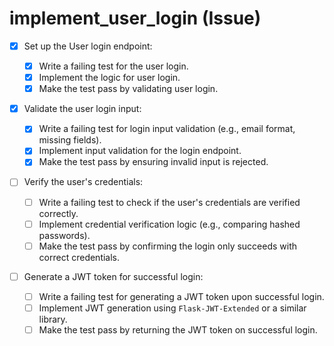# implement_user_login (Issue)

- [x] Set up the User login endpoint:

  - [x] Write a failing test for the user login.
  - [x] Implement the logic for user login.
  - [x] Make the test pass by validating user login.

- [x] Validate the user login input:

  - [x] Write a failing test for login input validation (e.g., email format, missing fields).
  - [x] Implement input validation for the login endpoint.
  - [x] Make the test pass by ensuring invalid input is rejected.

- [ ] Verify the user's credentials:

  - [ ] Write a failing test to check if the user's credentials are verified correctly.
  - [ ] Implement credential verification logic (e.g., comparing hashed passwords).
  - [ ] Make the test pass by confirming the login only succeeds with correct credentials.

- [ ] Generate a JWT token for successful login:

  - [ ] Write a failing test for generating a JWT token upon successful login.
  - [ ] Implement JWT generation using `Flask-JWT-Extended` or a similar library.
  - [ ] Make the test pass by returning the JWT token on successful login.

